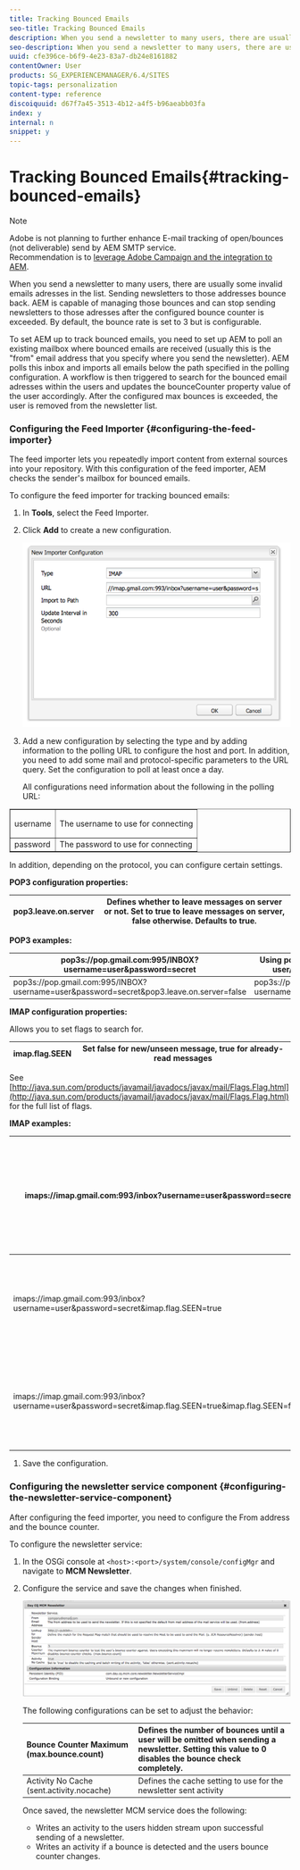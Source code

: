```yaml
---
title: Tracking Bounced Emails
seo-title: Tracking Bounced Emails
description: When you send a newsletter to many users, there are usually some invalid emails addresses in the list. Sending newsletters to those addresses bounce back. AEM is capable of managing those bounces and can stop sending newsletters to those addresses after the configured bounce counter is exceeded.
seo-description: When you send a newsletter to many users, there are usually some invalid emails addresses in the list. Sending newsletters to those addresses bounce back. AEM is capable of managing those bounces and can stop sending newsletters to those addresses after the configured bounce counter is exceeded.
uuid: cfe396ce-b6f9-4e23-83a7-db24e8161882
contentOwner: User
products: SG_EXPERIENCEMANAGER/6.4/SITES
topic-tags: personalization
content-type: reference
discoiquuid: d67f7a45-3513-4b12-a4f5-b96aeabb03fa
index: y
internal: n
snippet: y
---
```


# Tracking Bounced Emails{#tracking-bounced-emails}

>[!NOTE]
>
>Adobe is not planning to further enhance E-mail tracking of open/bounces (not deliverable) send by AEM SMTP service.  
>Recommendation is to [leverage Adobe Campaign and the integration to AEM](../../../sites/administering/using/campaign.md).

When you send a newsletter to many users, there are usually some invalid emails adresses in the list. Sending newsletters to those addresses bounce back. AEM is capable of managing those bounces and can stop sending newsletters to those adresses after the configured bounce counter is exceeded. By default, the bounce rate is set to 3 but is configurable.

To set AEM up to track bounced emails, you need to set up AEM to poll an existing mailbox where bounced emails are received (usually this is the "from" email address that you specify where you send the newsletter). AEM polls this inbox and imports all emails below the path specified in the polling configuration. A workflow is then triggered to search for the bounced email adresses within the users and updates the bounceCounter property value of the user accordingly. After the configured max bounces is exceeded, the user is removed from the newsletter list.

### Configuring the Feed Importer {#configuring-the-feed-importer}

The feed importer lets you repeatedly import content from external sources into your repository. With this configuration of the feed importer, AEM checks the sender's mailbox for bounced emails.

To configure the feed importer for tracking bounced emails:

1. In **Tools**, select the Feed Importer.  

1. Click **Add** to create a new configuration.

   ![](assets/chlimage_1.png)

1. Add a new configuration by selecting the type and by adding information to the polling URL to configure the host and port. In addition, you need to add some mail and protocol-specific parameters to the URL query. Set the configuration to poll at least once a day.

   All configurations need information about the following in the polling URL:

<table border="1" cellpadding="1" cellspacing="0" width="100%"> 
 <tbody> 
  <tr> 
   <td><p>username</p> </td> 
   <td>The username to use for connecting</td> 
  </tr> 
  <tr> 
   <td>password</td> 
   <td>The password to use for connecting</td> 
  </tr> 
 </tbody> 
</table>

   In addition, depending on the protocol, you can configure certain settings.

   **POP3 configuration properties:**

   | pop3.leave.on.server |Defines whether to leave messages on server or not. Set to true to leave messages on server, false otherwise. Defaults to true. |
   |---|---|

   **POP3 examples:**

   | pop3s://pop.gmail.com:995/INBOX?username=user&password=secret |Using pop3 over SSL to connect to GMail on port 995 with user/secret, leaving messages on server by default |
   |---|---|
   | pop3s://pop.gmail.com:995/INBOX?username=user&password=secret&pop3.leave.on.server=false |pop3s://pop.gmail.com:995/INBOX?username=user&password=secret&pop3.leave.on.server=false |

   **IMAP configuration properties:**

   Allows you to set flags to search for.

   | imap.flag.SEEN |Set false for new/unseen message, true for already-read messages |
   |---|---|

   See [http://java.sun.com/products/javamail/javadocs/javax/mail/Flags.Flag.html](http://java.sun.com/products/javamail/javadocs/javax/mail/Flags.Flag.html) for the full list of flags.

   **IMAP examples:**

   | imaps://imap.gmail.com:993/inbox?username=user&password=secret |Using IMAP over SSL to connect to GMail on port 993 with user/secret. Getting new messages only by default. |
   |---|---|
   | imaps://imap.gmail.com:993/inbox?username=user&password=secret&imap.flag.SEEN=true |Using IMAP over SSL to connect to GMail 993 with user/secret, only getting already seen message. |
   | imaps://imap.gmail.com:993/inbox?username=user&password=secret&imap.flag.SEEN=true&imap.flag.SEEN=false |Using IMAP over SSL to connect to GMail 993 with user/secret, getting already read OR new messages. |

1. Save the configuration.

### Configuring the newsletter service component {#configuring-the-newsletter-service-component}

After configuring the feed importer, you need to configure the From address and the bounce counter.

To configure the newsletter service:

1. In the OSGi console at `<host>:<port>/system/console/configMgr` and navigate to **MCM Newsletter**.  

1. Configure the service and save the changes when finished.

   ![](assets/chlimage_1-1.png)

   The following configurations can be set to adjust the behavior:

   | Bounce Counter Maximum (max.bounce.count) |Defines the number of bounces until a user will be omitted when sending a newsletter. Setting this value to 0 disables the bounce check completely. |
   |---|---|
   | Activity No Cache (sent.activity.nocache) |Defines the cache setting to use for the newsletter sent activity |

   Once saved, the newsletter MCM service does the following:

    * Writes an activity to the users hidden stream upon successful sending of a newsletter.
    * Writes an activity if a bounce is detected and the users bounce counter changes.

